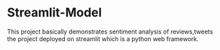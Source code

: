 # Streamlit-Model

This project basically demonstrates sentiment analysis of reviews,tweets the project deployed on streamlit which is a python web framework.
